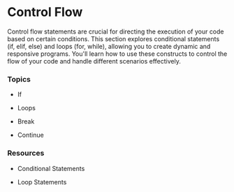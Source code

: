 # Control Flow

Control flow statements are crucial for directing the execution of your code based on certain conditions. This section explores conditional statements (if, elif, else) and loops (for, while), allowing you to create dynamic and responsive programs. You'll learn how to use these constructs to control the flow of your code and handle different scenarios effectively.

### Topics

- If

- Loops

- Break

- Continue


### Resources

- Conditional Statements

- Loop Statements

